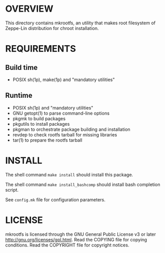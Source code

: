 OVERVIEW
========

This directory contains mkrootfs, an utility that makes root filesystem of
Zeppe-Lin distribution for chroot installation.


REQUIREMENTS
============

Build time
----------
  * POSIX sh(1p), make(1p) and "mandatory utilities"

Runtime
-------
  * POSIX sh(1p) and "mandatory utilities"
  * GNU getopt(1) to parse command-line options
  * pkgmk to build packages
  * pkgutils to install packages
  * pkgman to orchestrate package building and installation
  * revdep to check rootfs tarball for missing libraries
  * tar(1) to prepare the rootfs tarball


INSTALL
=======

The shell command `make install` should install this package.

The shell command `make install_bashcomp` should install bash completion
script.

See `config.mk` file for configuration parameters.


LICENSE
=======

mkrootfs is licensed through the GNU General Public License v3 or later
<http://gnu.org/licenses/gpl.html>.
Read the COPYING file for copying conditions.
Read the COPYRIGHT file for copyright notices.
